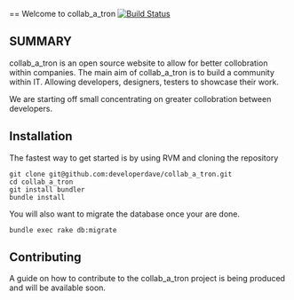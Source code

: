 == Welcome to collab_a_tron [![Build Status](https://secure.travis-ci.org/developerdave/collab_a_tron.png)](http://travis-ci.org/developerdave/collab_a_tron)

SUMMARY
-------
collab_a_tron is an open source website to allow for better collobration within companies. The main aim of collab_a_tron is to build a community within IT. Allowing developers, designers, testers to showcase their work.

We are starting off small concentrating on greater collobration between developers.

Installation
------------
The fastest way to get started is by using RVM and cloning the repository 

```shell
git clone git@github.com:developerdave/collab_a_tron.git
cd collab_a_tron
git install bundler
bundle install
```
You will also want to migrate the database once your are done.

```shell
bundle exec rake db:migrate
```

Contributing
------------
A guide on how to contribute to the collab_a_tron project is being produced and will be available soon.
